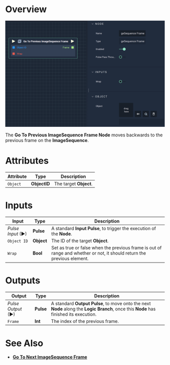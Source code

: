 # Overview

![The Go To Previous ImageSequence Frame Node.](../../../.gitbook/assets/gotopreviousimagesequenceframe.png)

The **Go To Previous ImageSequence Frame Node** moves backwards to the previous frame on the **ImageSequence**.

# Attributes

|Attribute|Type|Description|
|---|---|---|
|`Object`|**ObjectID**|The target **Object**.|

# Inputs

|Input|Type|Description|
|---|---|---|
|*Pulse Input* (►)|**Pulse**|A standard **Input Pulse**, to trigger the execution of the **Node**.|
|`Object ID`|**Object**|The ID of the target **Object**.|
|`Wrap`|**Bool**|Set as true or false when the previous frame is out of range and whether or not, it should return the previous element.|

# Outputs

|Output|Type|Description|
|---|---|---|
|*Pulse Output* (►)|**Pulse**|A standard **Output Pulse**, to move onto the next **Node** along the **Logic Branch**, once this **Node** has finished its execution.|
|`Frame`|**Int**|The index of the previous frame.|


# See Also

* [**Go To Next ImageSequence Frame**](gotonextimagesequenceframe.md)